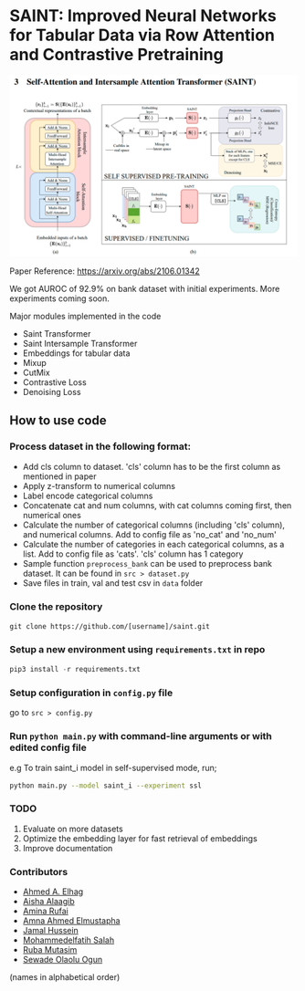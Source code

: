 # SAINT: Improved Neural Networks for Tabular Data via Row Attention and Contrastive Pretraining

![saint architecture](saint.png)

Paper Reference: https://arxiv.org/abs/2106.01342

We got AUROC of 92.9% on bank dataset with initial experiments. More experiments coming soon.

Major modules implemented in the code

- Saint Transformer
- Saint Intersample Transformer
- Embeddings for tabular data
- Mixup
- CutMix
- Contrastive Loss
- Denoising Loss

## How to use code

### Process dataset in the following format:

- Add cls column to dataset. 'cls' column has to be the first column as mentioned in paper
- Apply z-transform to numerical columns
- Label encode categorical columns
- Concatenate cat and num columns, with cat columns coming first, then numerical ones
- Calculate the number of categorical columns (including 'cls' column), and numerical columns. Add to config file as 'no_cat' and 'no_num'
- Calculate the number of categories in each categorical columns, as a list. Add to config file as 'cats'. 'cls' column has 1 category
- Sample function `preprocess_bank` can be used to preprocess bank dataset. It can be found in `src > dataset.py`
- Save files in train, val and test csv in `data` folder

### Clone the repository

```git
git clone https://github.com/[username]/saint.git
```

### Setup a new environment using `requirements.txt` in repo

```python
pip3 install -r requirements.txt 
```

### Setup configuration in `config.py` file

go to `src > config.py`

### Run `python main.py` with command-line arguments or with edited config file

e.g To train saint_i model in self-supervised mode, run;

```bash
python main.py --model saint_i --experiment ssl
```

### TODO

1. Evaluate on more datasets
1. Optimize the embedding layer for fast retrieval of embeddings
1. Improve documentation

### Contributors

- [Ahmed A. Elhag](https://github.com/Ahmed-A-A-Elhag)
- [Aisha Alaagib](https://github.com/AishaAlaagib)
- [Amina Rufai](https://github.com/Aminah92)
- [Amna Ahmed Elmustapha](https://github.com/AMNAALMGLY)
- [Jamal Hussein](https://github.com/engmubarak48)
- [Mohammedelfatih Salah](https://github.com/mohammedElfatihSalah)
- [Ruba Mutasim](https://github.com/ruba128)
- [Sewade Olaolu Ogun](https://github.com/ogunlao)

(names in alphabetical order)
